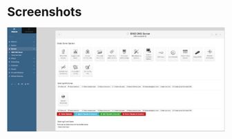 
# Screenshots

![Webmin Bind](https://raw.githubusercontent.com/nosqlgeek/rl-docker/master/img/0-bind.png)
